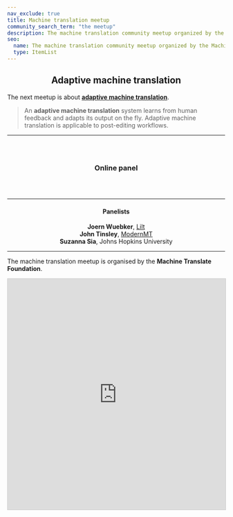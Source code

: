 ```yaml
---
nav_exclude: true
title: Machine translation meetup
community_search_term: "the meetup"
description: The machine translation community meetup organized by the Machine Translate Foundation
seo:
  name: The machine translation community meetup organized by the Machine Translate Foundation
  type: ItemList
---
```


<center><h2><strong>Adaptive machine translation</strong></h2></center>

The next meetup is about [**adaptive machine translation**](/adaptive).

> An **adaptive machine translation** system learns from human feedback and adapts its output on the fly. Adaptive machine translation is applicable to post-editing workflows.

<hr />
<center style="padding: 2em;">
  <h3>Online panel</h3>
  <h4 id="date">
    <script>
      const d = new Date('2024-02-08T14:00:00+00:00');
      const dText = new Intl.DateTimeFormat('en-GB', { dateStyle: 'full', timeStyle: 'short' }).format(d);
      const tzText = Intl.DateTimeFormat().resolvedOptions().timeZone;
      document.getElementById('date').innerText = dText + ' ' + tzText;
    </script>
  </h4>
</center>
<hr />
<center><h4><strong>Panelists</strong></h4></center>
<center><b>Joern Wuebker</b>, <a href="https://machinetranslate.org/lilt">Lilt</a></center>
<center><b>John Tinsley</b>, <a href="https://machinetranslate.org/modernmt">ModernMT</a></center>
<center><b>Suzanna Sia</b>, Johns Hopkins University</center>
<hr />

The machine translation meetup is organised by the **Machine Translate Foundation**.

<iframe class="airtable-embed" src="https://airtable.com/embed/appbL6ZoRsMbLL2FV/shrrGw1PiFkrPbdeB?backgroundColor=blue" frameborder="0" onmousewheel="" width="100%" height="533" style="background: transparent; border: 1px solid #ccc;"></iframe>

<!-- The **machine translation meetup** is a regular event organised by the **Machine Translate Foundation**.
It alternates between online and offline formats.

|     |     |     |     |
| --- | --- | --- | --- |
| **Meetup 4** | Adaptive machine translation | **coming soon** | **online** |
| [Meetup 3](/machine-translation-meetup-3) | | 18 April 2023 | London, England | 
| [Meetup 2](/machine-translation-meetup-2) | Low-resource languages | 21 October 2022 | online |
| [Meetup 1](/machine-translation-meetup-1) | | 11 May 2022 | Menlo Park, California |

<center>
  <h3>Sign up for the next meetup</h3>
  <iframe
    style="width: 400px; height: 350px; border: none;"
    src="https://cdn.forms-content-1.sg-form.com/6aac1965-352f-11ee-b73f-c6a4e250074b"/>
</center>
-->
